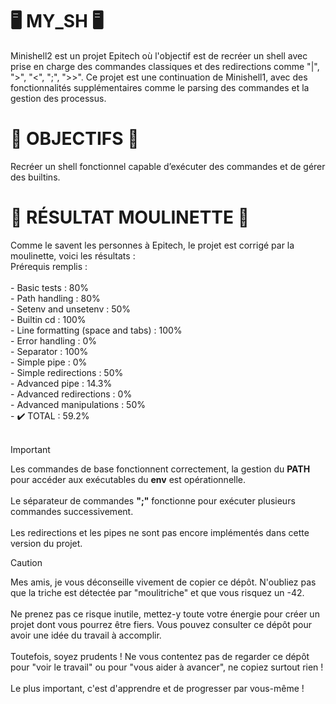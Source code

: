 <H1>🖥️ MY_SH 🖥️</H1>
Minishell2 est un projet Epitech où l'objectif est de recréer un shell avec prise en charge des commandes classiques et des redirections comme "|", ">", "<", ";", ">>". Ce projet est une continuation de Minishell1, avec des fonctionnalités supplémentaires comme le parsing des commandes et la gestion des processus. <br>

<H1>🎯 OBJECTIFS 🎯</H1>
Recréer un shell fonctionnel capable d’exécuter des commandes et de gérer des builtins. <br>

<H1>🤖 RÉSULTAT MOULINETTE 🤖</H1>
Comme le savent les personnes à Epitech, le projet est corrigé par la moulinette, voici les résultats : <br>
Prérequis remplis : 
<br><br>
- Basic tests : 80% <br>
- Path handling : 80% <br>
- Setenv and unsetenv : 50% <br>
- Builtin cd : 100% <br>
- Line formatting (space and tabs) : 100% <br>
- Error handling : 0% <br>
- Separator : 100% <br>
- Simple pipe : 0% <br>
- Simple redirections : 50% <br>
- Advanced pipe : 14.3% <br>
- Advanced redirections : 0% <br>
- Advanced manipulations : 50% <br>
- ✔️ TOTAL : 59.2% <br>
<br>

>[!IMPORTANT]
> Les commandes de base fonctionnent correctement, la gestion du **PATH** pour accéder aux exécutables du **env** est opérationnelle. <br>  
> Le séparateur de commandes **";"** fonctionne pour exécuter plusieurs commandes successivement. <br>  
> Les redirections et les pipes ne sont pas encore implémentés dans cette version du projet.

>[!CAUTION]  
> Mes amis, je vous déconseille vivement de copier ce dépôt. N'oubliez pas que la triche est détectée par "moulitriche" et que vous risquez un -42. <br>  
> Ne prenez pas ce risque inutile, mettez-y toute votre énergie pour créer un projet dont vous pourrez être fiers. Vous pouvez consulter ce dépôt pour avoir une idée du travail à accomplir. <br>  
> Toutefois, soyez prudents ! Ne vous contentez pas de regarder ce dépôt pour "voir le travail" ou pour "vous aider à avancer", ne copiez surtout rien ! <br>  
> Le plus important, c'est d'apprendre et de progresser par vous-même ! <br>
